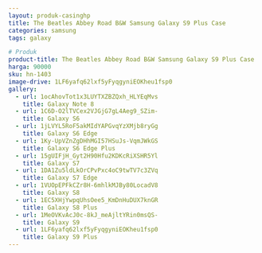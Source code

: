 ```yaml
---
layout: produk-casinghp
title: The Beatles Abbey Road B&W Samsung Galaxy S9 Plus Case
categories: samsung
tags: galaxy

# Produk
product-title: The Beatles Abbey Road B&W Samsung Galaxy S9 Plus Case
harga: 90000
sku: hn-1403
image-drive: 1LF6yafq62lxf5yFyqgyniEOKheu1fsp0
gallery:
  - url: 1ocAhovTot1x3LUYTXZBZQxh_HLYEqMvs
    title: Galaxy Note 8
  - url: 1C6D-O2lTVCex2VJGjG7gL4Aeg9_SZim-
    title: Galaxy S6
  - url: 1jLVYL5RoF5akMIdYAPGvqYzXMjb8ryGg
    title: Galaxy S6 Edge
  - url: 1Ky-UpVZnZgDHhMGI57HSuJs-VqmJWkGS
    title: Galaxy S6 Edge Plus
  - url: 15gUIFjH_Gyt2H90Hfu2KDKcRiXSHR5Yl
    title: Galaxy S7
  - url: 1DA1Zu5ldLkOrCPvPxc4oC9twTV7c3ZVq
    title: Galaxy S7 Edge
  - url: 1VUOpEPFkCZr8H-6mhlkMJBy80LocadV8
    title: Galaxy S8
  - url: 1EC5XHjYwpqUhsOee5_KmDnHuDUX7knGR
    title: Galaxy S8 Plus
  - url: 1MeOVKvAcJ0c-8kJ_meAjltYRin0msQS-
    title: Galaxy S9
  - url: 1LF6yafq62lxf5yFyqgyniEOKheu1fsp0
    title: Galaxy S9 Plus
---
```

